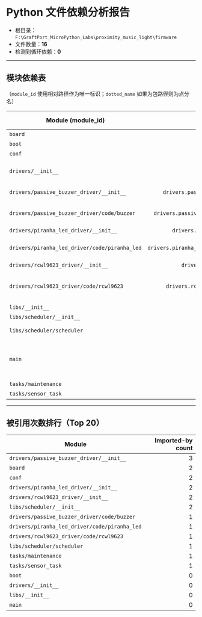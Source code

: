 # Python 文件依赖分析报告
- 根目录：`F:\GraftPort_MicroPython_Labs\proximity_music_light\firmware`  
- 文件数量：**16**  
- 检测到循环依赖：**0**  

---
## 模块依赖表
（`module_id` 使用相对路径作为唯一标识；`dotted_name` 如果为包路径则为点分名）

| Module (module_id) | Dotted name | Size (bytes) | Imports (internal) | Imports (external) | Imported-by |
|---|---:|---:|---|---|---|
| `board` | `board` | 12948 | - | - | boot, main |
| `boot` | `boot` | 1281 | board | machine.Pin, time | - |
| `conf` | `conf` | 1334 | - | - | main, tasks/maintenance |
| `drivers/__init__` | `drivers.__init__` | 1201 | drivers/passive_buzzer_driver/__init__, drivers/piranha_led_driver/__init__, drivers/rcwl9623_driver/__init__ | - | - |
| `drivers/passive_buzzer_driver/__init__` | `drivers.passive_buzzer_driver.__init__` | 1113 | drivers/passive_buzzer_driver/code/buzzer | - | drivers/__init__, main, tasks/sensor_task |
| `drivers/passive_buzzer_driver/code/buzzer` | `drivers.passive_buzzer_driver.code.buzzer` | 7949 | - | machine.PWM, machine.Pin, machine.Timer, time | drivers/passive_buzzer_driver/__init__ |
| `drivers/piranha_led_driver/__init__` | `drivers.piranha_led_driver.__init__` | 1304 | drivers/piranha_led_driver/code/piranha_led | - | drivers/__init__, main |
| `drivers/piranha_led_driver/code/piranha_led` | `drivers.piranha_led_driver.code.piranha_led` | 8139 | - | machine.PWM, machine.Pin, micropython.const | drivers/piranha_led_driver/__init__ |
| `drivers/rcwl9623_driver/__init__` | `drivers.rcwl9623_driver.__init__` | 1082 | drivers/rcwl9623_driver/code/rcwl9623 | - | drivers/__init__, main |
| `drivers/rcwl9623_driver/code/rcwl9623` | `drivers.rcwl9623_driver.code.rcwl9623` | 25737 | - | machine.Pin, machine.time_pulse_us, micropython.const, time | drivers/rcwl9623_driver/__init__ |
| `libs/__init__` | `libs.__init__` | 1025 | libs/scheduler/__init__ | - | - |
| `libs/scheduler/__init__` | `libs.scheduler.__init__` | 1275 | libs/scheduler/scheduler | - | libs/__init__, main |
| `libs/scheduler/scheduler` | `libs.scheduler.scheduler` | 12150 | - | machine.Timer, micropython.const | libs/scheduler/__init__ |
| `main` | `main` | 9105 | board, conf, drivers/passive_buzzer_driver/__init__, drivers/piranha_led_driver/__init__, drivers/rcwl9623_driver/__init__, libs/scheduler/__init__, ... (8 total) | machine.I2C, machine.Pin, machine.Timer, time | - |
| `tasks/maintenance` | `tasks.maintenance` | 4047 | conf | gc, sys, time | main |
| `tasks/sensor_task` | `tasks.sensor_task` | 10573 | drivers/passive_buzzer_driver/__init__ | collections.deque | main |

---
## 被引用次数排行（Top 20）
| Module | Imported-by count |
|---|---:|
| `drivers/passive_buzzer_driver/__init__` | 3 |
| `board` | 2 |
| `conf` | 2 |
| `drivers/piranha_led_driver/__init__` | 2 |
| `drivers/rcwl9623_driver/__init__` | 2 |
| `libs/scheduler/__init__` | 2 |
| `drivers/passive_buzzer_driver/code/buzzer` | 1 |
| `drivers/piranha_led_driver/code/piranha_led` | 1 |
| `drivers/rcwl9623_driver/code/rcwl9623` | 1 |
| `libs/scheduler/scheduler` | 1 |
| `tasks/maintenance` | 1 |
| `tasks/sensor_task` | 1 |
| `boot` | 0 |
| `drivers/__init__` | 0 |
| `libs/__init__` | 0 |
| `main` | 0 |
